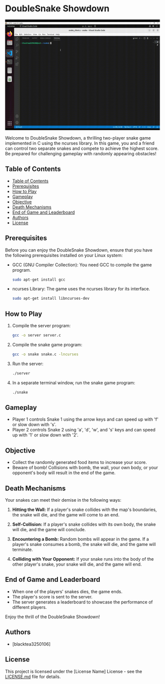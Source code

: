 # DoubleSnake Showdown

<img src="screenshots/雙人貪食蛇.gif" width="640" height="360">

Welcome to DoubleSnake Showdown, a thrilling two-player snake game implemented in C using the ncurses library. In this game, you and a friend can control two separate snakes and compete to achieve the highest score. Be prepared for challenging gameplay with randomly appearing obstacles!


## Table of Contents

- [Table of Contents](#table-of-contents)
- [Prerequisites](#prerequisites)
- [How to Play](#how-to-play)
- [Gameplay](#gameplay)
- [Objective](#objective)
- [Death Mechanisms](#death-mechanisms)
- [End of Game and Leaderboard](#end-of-game-and-leaderboard)
- [Authors](#authors)
- [License](#license)

## Prerequisites

Before you can enjoy the DoubleSnake Showdown, ensure that you have the following prerequisites installed on your Linux system:

- GCC (GNU Compiler Collection): You need GCC to compile the game program.

    ```bash
    sudo apt-get install gcc
    ```

- ncurses Library: The game uses the ncurses library for its interface.

    ```bash
    sudo apt-get install libncurses-dev
    ```

## How to Play

1. Compile the server program:

    ```bash
    gcc -o server server.c
    ```

2. Compile the snake game program:

    ```bash
    gcc -o snake snake.c -lncurses
    ```

3. Run the server:

    ```bash
    ./server
    ```

4. In a separate terminal window, run the snake game program:

    ```bash
    ./snake
    ```

## Gameplay

- Player 1 controls Snake 1 using the arrow keys and can speed up with 'f' or slow down with 's'.
- Player 2 controls Snake 2 using 'a', 'd', 'w', and 's' keys and can speed up with '1' or slow down with '2'.

## Objective

- Collect the randomly generated food items to increase your score.
- Beware of bomb! Collisions with bomb, the wall, your own body, or your opponent's body will result in the end of the game.

## Death Mechanisms

Your snakes can meet their demise in the following ways:

1. **Hitting the Wall:** If a player's snake collides with the map's boundaries, the snake will die, and the game will come to an end.

2. **Self-Collision:** If a player's snake collides with its own body, the snake will die, and the game will conclude.

3. **Encountering a Bomb:** Random bombs will appear in the game. If a player's snake consumes a bomb, the snake will die, and the game will terminate.

4. **Colliding with Your Opponent:** If your snake runs into the body of the other player's snake, your snake will die, and the game will end.

## End of Game and Leaderboard

- When one of the players' snakes dies, the game ends.
- The player's score is sent to the server.
- The server generates a leaderboard to showcase the performance of different players.

Enjoy the thrill of the DoubleSnake Showdown!

## Authors

- [blacktea3250106]

## License

This project is licensed under the [License Name] License - see the [LICENSE.md](LICENSE.md) file for details.
